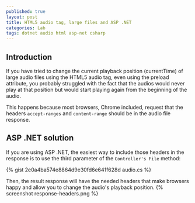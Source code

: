 ```yaml
---
published: true
layout: post
title: HTML5 audio tag, large files and ASP .NET
categories: Lab
tags: dotnet audio html asp-net csharp
---
```

## Introduction
If you have tried to change the current playback position (currentTime) of large audio files using the HTML5 audio tag, even using the preload attribute, you probably struggled with the fact that the audios would never play at that position but would start playing again from the beginning of the audio.

This happens because most browsers, Chrome included, request that the headers `accept-ranges` and `content-range` should be in the audio file response.

## ASP .NET solution
If you are using ASP .NET, the easiest way to include those headers in the response is to use the third parameter of the `Controller's File` method:

{% gist 2e0a4ba574e8864d9e30fd6e641f628d audio.cs %}

Then, the result response will have the needed headers that make browsers happy and allow you to change the audio's playback position.
{% screenshot response-headers.png %}